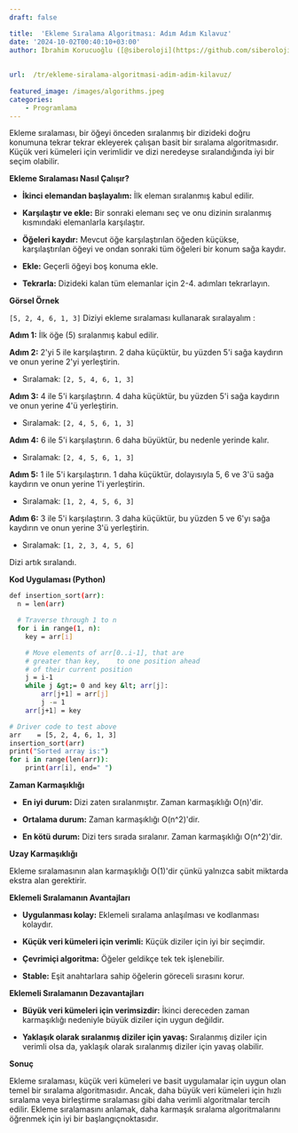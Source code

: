 ```yaml
---
draft: false

title:  'Ekleme Sıralama Algoritması: Adım Adım Kılavuz'
date: '2024-10-02T00:40:10+03:00'
author: İbrahim Korucuoğlu ([@siberoloji](https://github.com/siberoloji))
 
 
url:  /tr/ekleme-siralama-algoritmasi-adim-adim-kilavuz/
 
featured_image: /images/algorithms.jpeg
categories:
    - Programlama
---
```



Ekleme sıralaması, bir öğeyi önceden sıralanmış bir dizideki doğru konumuna tekrar tekrar ekleyerek çalışan basit bir sıralama algoritmasıdır. Küçük veri kümeleri için verimlidir ve dizi neredeyse sıralandığında iyi bir seçim olabilir.



**Ekleme Sıralaması Nasıl Çalışır?**


* **İkinci elemandan başlayalım:**  İlk eleman sıralanmış kabul edilir.

* **Karşılaştır ve ekle:**  Bir sonraki elemanı seç ve onu dizinin sıralanmış kısmındaki elemanlarla karşılaştır.

* **Öğeleri kaydır:**  Mevcut öğe karşılaştırılan öğeden küçükse, karşılaştırılan öğeyi ve ondan sonraki tüm öğeleri bir konum sağa kaydır.

* **Ekle:**  Geçerli öğeyi boş konuma ekle.

* **Tekrarla:**  Dizideki kalan tüm elemanlar için 2-4. adımları tekrarlayın.




**Görsel Örnek**



`[5, 2, 4, 6, 1, 3]` Diziyi ekleme sıralaması kullanarak sıralayalım  :



**Adım 1:**  İlk öğe (5) sıralanmış kabul edilir.



**Adım 2:**  2'yi 5 ile karşılaştırın. 2 daha küçüktür, bu yüzden 5'i sağa kaydırın ve onun yerine 2'yi yerleştirin.


* Sıralamak: `[2, 5, 4, 6, 1, 3]`




**Adım 3:**  4 ile 5'i karşılaştırın. 4 daha küçüktür, bu yüzden 5'i sağa kaydırın ve onun yerine 4'ü yerleştirin.


* Sıralamak: `[2, 4, 5, 6, 1, 3]`




**Adım 4:**  6 ile 5'i karşılaştırın. 6 daha büyüktür, bu nedenle yerinde kalır.


* Sıralamak: `[2, 4, 5, 6, 1, 3]`




**Adım 5:**  1 ile 5'i karşılaştırın. 1 daha küçüktür, dolayısıyla 5, 6 ve 3'ü sağa kaydırın ve onun yerine 1'i yerleştirin.


* Sıralamak: `[1, 2, 4, 5, 6, 3]`




**Adım 6:**  3 ile 5'i karşılaştırın. 3 daha küçüktür, bu yüzden 5 ve 6'yı sağa kaydırın ve onun yerine 3'ü yerleştirin.


* Sıralamak: `[1, 2, 3, 4, 5, 6]`




Dizi artık sıralandı.



**Kod Uygulaması (Python)**


```bash
def insertion_sort(arr):
  n = len(arr)

  # Traverse through 1 to n
  for i in range(1, n):
    key = arr[i]

    # Move elements of arr[0..i-1], that are
    # greater than key,    to one position ahead
    # of their current position
    j = i-1
    while j &gt;= 0 and key &lt; arr[j]:
        arr[j+1] = arr[j]
        j -= 1
    arr[j+1] = key

# Driver code to test above
arr    = [5, 2, 4, 6, 1, 3]
insertion_sort(arr)
print("Sorted array is:")
for i in range(len(arr)):
    print(arr[i], end=" ")
```



**Zaman Karmaşıklığı**


* **En iyi durum:**  Dizi zaten sıralanmıştır. Zaman karmaşıklığı O(n)'dir.

* **Ortalama durum:**  Zaman karmaşıklığı O(n^2)'dir.

* **En kötü durum:**  Dizi ters sırada sıralanır. Zaman karmaşıklığı O(n^2)'dir.




**Uzay Karmaşıklığı**



Ekleme sıralamasının alan karmaşıklığı O(1)'dir çünkü yalnızca sabit miktarda ekstra alan gerektirir.



**Eklemeli Sıralamanın Avantajları**


* **Uygulanması kolay:**  Eklemeli sıralama anlaşılması ve kodlanması kolaydır.

* **Küçük veri kümeleri için verimli:**  Küçük diziler için iyi bir seçimdir.

* **Çevrimiçi algoritma:**  Öğeler geldikçe tek tek işlenebilir.

* **Stable:**  Eşit anahtarlara sahip öğelerin göreceli sırasını korur.




**Eklemeli Sıralamanın Dezavantajları**


* **Büyük veri kümeleri için verimsizdir:**  İkinci dereceden zaman karmaşıklığı nedeniyle büyük diziler için uygun değildir.

* **Yaklaşık olarak sıralanmış diziler için yavaş:**  Sıralanmış diziler için verimli olsa da, yaklaşık olarak sıralanmış diziler için yavaş olabilir.




**Sonuç**



Ekleme sıralaması, küçük veri kümeleri ve basit uygulamalar için uygun olan temel bir sıralama algoritmasıdır. Ancak, daha büyük veri kümeleri için hızlı sıralama veya birleştirme sıralaması gibi daha verimli algoritmalar tercih edilir. Ekleme sıralamasını anlamak, daha karmaşık sıralama algoritmalarını öğrenmek için iyi bir başlangıç ​​noktasıdır.

